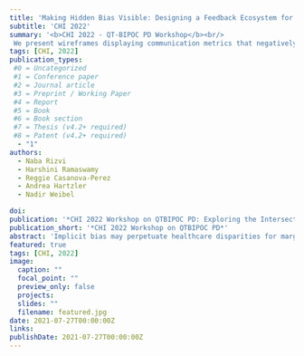 ```yaml
---
title: 'Making Hidden Bias Visible: Designing a Feedback Ecosystem for Primary Care Providers'
subtitle: 'CHI 2022'
summary: '<b>CHI 2022 - QT-BIPOC PD Workshop</b><br/>
 We present wireframes displaying communication metrics that negatively impact patient-centered care divided into the following categories: digital nudge, dashboard, and guided reflection. Our wireframes provide quantitative, real-time, and conversational feedback promoting provider reflection on their interactions with patients.'
tags: [CHI, 2022]
publication_types:
 #0 = Uncategorized
 #1 = Conference paper
 #2 = Journal article
 #3 = Preprint / Working Paper
 #4 = Report
 #5 = Book
 #6 = Book section
 #7 = Thesis (v4.2+ required)
 #8 = Patent (v4.2+ required)
  - "1"
authors:
  - Naba Rizvi
  - Harshini Ramaswamy
  - Reggie Casanova-Perez
  - Andrea Hartzler
  - Nadir Weibel

doi: 
publication: '*CHI 2022 Workshop on QTBIPOC PD: Exploring the Intersections of Race, Gender, and Sexual Orientation in Participatory Design*'
publication_short: '*CHI 2022 Workshop on QTBIPOC PD*'
abstract: 'Implicit bias may perpetuate healthcare disparities for marginalized patient populations. Such bias is expressed in communication between patients and their providers. We design an ecosystem with guidance from providers to make this bias explicit in patient-provider communication. Our end users are providers seeking to improve their quality of care for patients who are Black, Indigenous, People of Color (BIPOC) and/or Lesbian, Gay, Bisexual, Transgender, and Queer (LGBTQ). We present wireframes displaying communication metrics that negatively impact patient-centered care divided into the following categories: digital nudge, dashboard, and guided reflection. Our wireframes provide quantitative, real-time, and conversational feedback promoting provider reflection on their interactions with patients. This is the first design iteration toward the development of a tool to raise providers awareness of their own implicit biases.'
featured: true
tags: [CHI, 2022]
image:
  caption: ""
  focal_point: ""
  preview_only: false
  projects:
  slides: ""
  filename: featured.jpg
date: 2021-07-27T00:00:00Z
links:
publishDate: 2021-07-27T00:00:00Z
---
```

